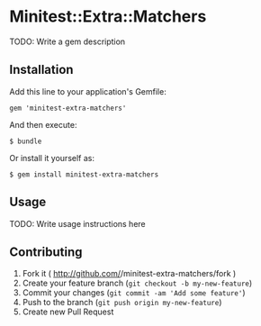 # Minitest::Extra::Matchers

TODO: Write a gem description

## Installation

Add this line to your application's Gemfile:

    gem 'minitest-extra-matchers'

And then execute:

    $ bundle

Or install it yourself as:

    $ gem install minitest-extra-matchers

## Usage

TODO: Write usage instructions here

## Contributing

1. Fork it ( http://github.com/<my-github-username>/minitest-extra-matchers/fork )
2. Create your feature branch (`git checkout -b my-new-feature`)
3. Commit your changes (`git commit -am 'Add some feature'`)
4. Push to the branch (`git push origin my-new-feature`)
5. Create new Pull Request
